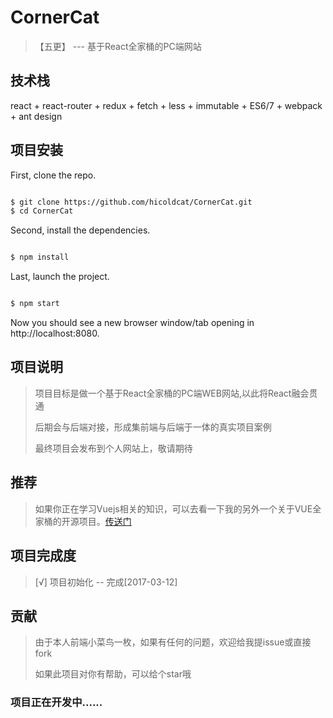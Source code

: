 CornerCat
=========

> 【五更】 --- 基于React全家桶的PC端网站

技术栈
------

react + react-router + redux + fetch + less + immutable + ES6/7 + webpack + ant design

项目安装
--------

First, clone the repo.

```bash

$ git clone https://github.com/hicoldcat/CornerCat.git
$ cd CornerCat

```

Second, install the dependencies.

```bash

$ npm install

```

Last, launch the project.

```bash

$ npm start

```

Now you should see a new browser window/tab opening in http://localhost:8080.

项目说明
--------

> 项目目标是做一个基于React全家桶的PC端WEB网站,以此将React融会贯通
>
> 后期会与后端对接，形成集前端与后端于一体的真实项目案例
>
> 最终项目会发布到个人网站上，敬请期待

推荐
----

> 如果你正在学习Vuejs相关的知识，可以去看一下我的另外一个关于VUE全家桶的开源项目。[传送门](https://github.com/hicoldcat/TimeCat.git)

项目完成度
----------

> [√] 项目初始化 -- 完成[2017-03-12]

贡献
----

> 由于本人前端小菜鸟一枚，如果有任何的问题，欢迎给我提issue或直接fork
>
> 如果此项目对你有帮助，可以给个star哦

### 项目正在开发中......
